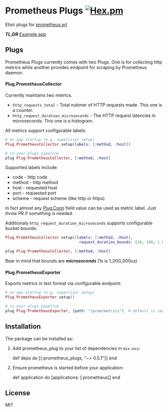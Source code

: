 # Prometheus Plugs [![Hex.pm](https://img.shields.io/hexpm/v/prometheus_plugs.svg?maxAge=2592000?style=plastic)](https://hex.pm/packages/prometheus_plugs)

Elixir plugs for [prometheus.erl](https://github.com/deadtrickster/prometheus.erl)

***TL;DR*** [Example app](https://github.com/deadtrickster/prometheus-plugs-example)

## Plugs

Prometheus Plugs currently comes with two Plugs. One is for collecting http metrics while another provides endpoint for scraping by Prometheus daemon.

#### Plug.PrometheusCollector
Currently maintains two metrics.
 - `http_requests_total` - Total nubmer of HTTP requests made. This one is a counter.
 - `http_request_duration_microseconds` - The HTTP request latencies in microseconds. This one is a histogram.

All metrics support configurable labels:
```elixir
# on app startup (e.g. supervisor setup)
Plug.PrometheusCollector.setup(labels: [:method, :host])

# in your plugs pipeline
plug Plug.PrometheusCollector, [:method, :host]
```
Supported labels include:
 - code - http code
 - method - http method
 - host - requested host
 - port - requested port
 - scheme - request scheme (like http or https)

In fact almost any [Plug.Conn](https://hexdocs.pm/plug/Plug.Conn.html) field value can be used as metric label. Just throw PR if something is needed.

Additionaly `http_request_duration_microseconds` supports configurable bucket bounds:
```elixir
Plug.PrometheusCollector.setup([labels: [:method, :host],
                                 request_duration_bounds: [10, 100, 1_000, 10_000, 100_000, 300_000, 500_000, 750_000, 1_000_000, 1_500_000, 2_000_000, 3_000_000]])

plug Plug.PrometheusCollector, [:method, :host]
```

Bear in mind that bounds are ***microseconds*** (1s is 1_000_000us)

#### Plug.PrometheusExporter

Exports metrics in text format via configurable endpoint:
``` elixir
# on app startup (e.g. supervisor setup)
Plug.PrometheusExporter.setup()

# in your plugs pipeline
plug Plug.PrometheusExporter, [path: "/prom/metrics"]  # default is /metrics
```

## Installation

The package can be installed as:

  1. Add prometheus_plug to your list of dependencies in `mix.exs`:

        def deps do
          [{:prometheus_plugs, "~> 0.5.1"}]
        end

  2. Ensure prometheus is started before your application:

        def application do
          [applications: [:prometheus]]
        end


## License

MIT
